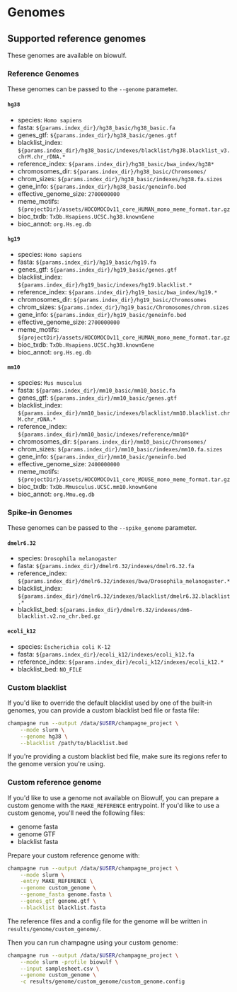 # Genomes

<!--
This file is created by concatenating _genomes_tail.md and the auto-generated genomes list.
Do not edit guide/genomes.md manually.
-->

## Supported reference genomes

These genomes are available on biowulf.

### Reference Genomes

These genomes can be passed to the `--genome` parameter.

#### `hg38`

- species: `Homo sapiens`
- fasta: `${params.index_dir}/hg38_basic/hg38_basic.fa`
- genes_gtf: `${params.index_dir}/hg38_basic/genes.gtf`
- blacklist_index: `${params.index_dir}/hg38_basic/indexes/blacklist/hg38.blacklist_v3.chrM.chr_rDNA.*`
- reference_index: `${params.index_dir}/hg38_basic/bwa_index/hg38*`
- chromosomes_dir: `${params.index_dir}/hg38_basic/Chromsomes/`
- chrom_sizes: `${params.index_dir}/hg38_basic/indexes/hg38.fa.sizes`
- gene_info: `${params.index_dir}/hg38_basic/geneinfo.bed`
- effective_genome_size: `2700000000`
- meme_motifs: `${projectDir}/assets/HOCOMOCOv11_core_HUMAN_mono_meme_format.tar.gz`
- bioc_txdb: `TxDb.Hsapiens.UCSC.hg38.knownGene`
- bioc_annot: `org.Hs.eg.db`

#### `hg19`

- species: `Homo sapiens`
- fasta: `${params.index_dir}/hg19_basic/hg19.fa`
- genes_gtf: `${params.index_dir}/hg19_basic/genes.gtf`
- blacklist_index: `${params.index_dir}/hg19_basic/indexes/hg19.blacklist.*`
- reference_index: `${params.index_dir}/hg19_basic/bwa_index/hg19.*`
- chromosomes_dir: `${params.index_dir}/hg19_basic/Chromosomes`
- chrom_sizes: `${params.index_dir}/hg19_basic/Chromosomes/chrom.sizes`
- gene_info: `${params.index_dir}/hg19_basic/geneinfo.bed`
- effective_genome_size: `2700000000`
- meme_motifs: `${projectDir}/assets/HOCOMOCOv11_core_HUMAN_mono_meme_format.tar.gz`
- bioc_txdb: `TxDb.Hsapiens.UCSC.hg38.knownGene`
- bioc_annot: `org.Hs.eg.db`

#### `mm10`

- species: `Mus musculus`
- fasta: `${params.index_dir}/mm10_basic/mm10_basic.fa`
- genes_gtf: `${params.index_dir}/mm10_basic/genes.gtf`
- blacklist_index: `${params.index_dir}/mm10_basic/indexes/blacklist/mm10.blacklist.chrM.chr_rDNA.*`
- reference_index: `${params.index_dir}/mm10_basic/indexes/reference/mm10*`
- chromosomes_dir: `${params.index_dir}/mm10_basic/Chromsomes/`
- chrom_sizes: `${params.index_dir}/mm10_basic/indexes/mm10.fa.sizes`
- gene_info: `${params.index_dir}/mm10_basic/geneinfo.bed`
- effective_genome_size: `2400000000`
- meme_motifs: `${projectDir}/assets/HOCOMOCOv11_core_MOUSE_mono_meme_format.tar.gz`
- bioc_txdb: `TxDb.Mmusculus.UCSC.mm10.knownGene`
- bioc_annot: `org.Mmu.eg.db`

### Spike-in Genomes

These genomes can be passed to the `--spike_genome` parameter.

#### `dmelr6.32`

- species: `Drosophila melanogaster`
- fasta: `${params.index_dir}/dmelr6.32/indexes/dmelr6.32.fa`
- reference_index: `${params.index_dir}/dmelr6.32/indexes/bwa/Drosophila_melanogaster.*`
- blacklist_index: `${params.index_dir}/dmelr6.32/indexes/blacklist/dmelr6.32.blacklist.*`
- blacklist_bed: `${params.index_dir}/dmelr6.32/indexes/dm6-blacklist.v2.no_chr.bed.gz`

#### `ecoli_k12`

- species: `Escherichia coli K-12`
- fasta: `${params.index_dir}/ecoli_k12/indexes/ecoli_k12.fa`
- reference_index: `${params.index_dir}/ecoli_k12/indexes/ecoli_k12.*`
- blacklist_bed: `NO_FILE`

### Custom blacklist

If you'd like to override the default blacklist used by one of the built-in genomes,
you can provide a custom blacklist bed file or fasta file:

```sh
champagne run --output /data/$USER/champagne_project \
    --mode slurm \
    --genome hg38 \
    --blacklist /path/to/blacklist.bed
```

If you're providing a custom blacklist bed file, make sure its regions refer to
the genome version you're using.

### Custom reference genome

If you'd like to use a genome not available on Biowulf,
you can prepare a custom genome with the `MAKE_REFERENCE` entrypoint.
If you'd like to use a custom genome, you'll need the following files:

- genome fasta
- genome GTF
- blacklist fasta

Prepare your custom reference genome with:

```sh
champagne run --output /data/$USER/champagne_project \
    --mode slurm \
    -entry MAKE_REFERENCE \
    --genome custom_genome \
    --genome_fasta genome.fasta \
    --genes_gtf genome.gtf \
    --blacklist blacklist.fasta
```

The reference files and a config file for the genome will be written in `results/genome/custom_genome/`.

Then you can run champagne using your custom genome:

```sh
champagne run --output /data/$USER/champagne_project \
    --mode slurm -profile biowulf \
    --input samplesheet.csv \
    --genome custom_genome \
    -c results/genome/custom_genome/custom_genome.config
```
